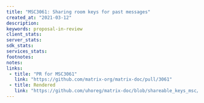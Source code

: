 ```yaml
---
title: "MSC3061: Sharing room keys for past messages"
created_at: "2021-03-12"
description:
keywords: proposal-in-review
client_stats:
server_stats:
sdk_stats:
services_stats:
footnotes:
notes:
links:
 - title: "PR for MSC3061"
   link: "https://github.com/matrix-org/matrix-doc/pull/3061"
 - title: Rendered
   link: "https://github.com/uhoreg/matrix-doc/blob/shareable_keys_msc/proposals/3061-shareable-room-keys.md"
---
```

